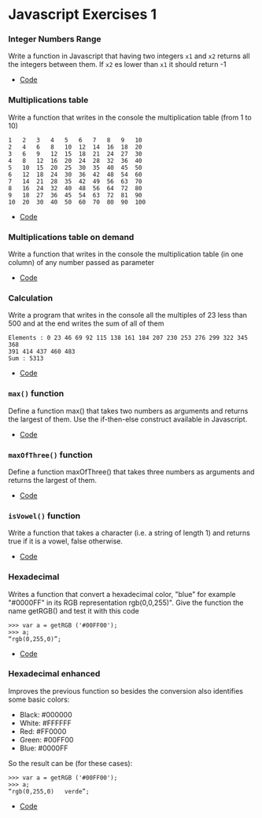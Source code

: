 # Javascript Exercises 1

### Integer Numbers Range

Write a function in Javascript that having two integers `x1` and `x2` returns all the integers between them. If `x2` es lower than `x1` it should return -1

- [Code](https://github.com/MarioTerron/javascript-exercises/blob/master/01-first-steps/js/integer-numbers-range.js)


### Multiplications table

Write a function that writes in the console the multiplication table (from 1 to 10)

```
1   2   3   4   5   6   7   8   9   10  
2   4   6   8   10  12  14  16  18  20  
3   6   9   12  15  18  21  24  27  30  
4   8   12  16  20  24  28  32  36  40  
5   10  15  20  25  30  35  40  45  50  
6   12  18  24  30  36  42  48  54  60  
7   14  21  28  35  42  49  56  63  70  
8   16  24  32  40  48  56  64  72  80  
9   18  27  36  45  54  63  72  81  90  
10  20  30  40  50  60  70  80  90  100
```

- [Code](https://github.com/MarioTerron/javascript-exercises/blob/master/01-first-steps/js/multiplications-table.js)


### Multiplications table on demand

Write a function that writes in the console the multiplication table (in one column) of any number passed as parameter

- [Code](https://github.com/MarioTerron/javascript-exercises/blob/master/01-first-steps/js/multiplications-table-on-demand.js)


### Calculation

Write a program that writes in the console all the multiples of 23 less than 500 and at the end writes the sum of all of them

```
Elements : 0 23 46 69 92 115 138 161 184 207 230 253 276 299 322 345 368
391 414 437 460 483
Sum : 5313
```

- [Code](https://github.com/MarioTerron/javascript-exercises/blob/master/01-first-steps/js/calculation.js)


### `max()` function

Define a function max() that takes two numbers as arguments and returns the largest of them. Use the if-then-else construct available in Javascript.

- [Code](https://github.com/MarioTerron/javascript-exercises/blob/master/01-first-steps/js/max.js)


### `maxOfThree()` function

Define a function maxOfThree() that takes three numbers as arguments and returns the largest of them.

- [Code](https://github.com/MarioTerron/javascript-exercises/blob/master/01-first-steps/js/max-of-three.js)


### `isVowel()` function

Write a function that takes a character (i.e. a string of length 1) and returns true if it is a vowel, false otherwise.

- [Code](https://github.com/MarioTerron/javascript-exercises/blob/master/01-first-steps/js/is-vowel.js)


### Hexadecimal 

Writes a function that convert a hexadecimal color, "blue" for example "#0000FF" in its RGB representation rgb(0,0,255)". Give the function the name getRGB() and test it with this code

```
>>> var a = getRGB ('#00FF00');
>>> a;
“rgb(0,255,0)”;
```

- [Code](https://github.com/MarioTerron/javascript-exercises/blob/master/01-first-steps/js/hexadecimal.js)


### Hexadecimal enhanced

Improves the previous function so besides the conversion also identifies some basic colors:
- Black: #000000
- White: #FFFFFF
- Red: #FF0000
- Green: #00FF00
- Blue: #0000FF

So the result can be (for these cases):

```
>>> var a = getRGB ('#00FF00'); 
>>> a;
“rgb(0,255,0)   verde”;
```

- [Code](https://github.com/MarioTerron/javascript-exercises/blob/master/01-first-steps/js/hexadecimal-enhanced.js)
